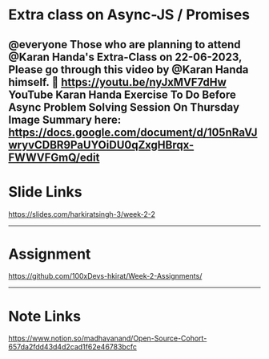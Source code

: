 # Extra class on Async-JS / Promises
@everyone 
Those who are planning to attend @Karan Handa's Extra-Class on 22-06-2023, Please go through this video by @Karan Handa  himself. 🫡 
https://youtu.be/nyJxMVF7dHw 
YouTube
Karan Handa
Exercise To Do Before Async Problem Solving Session On Thursday
Image
Summary here: https://docs.google.com/document/d/105nRaVJwryvCDBR9PaUYOiDU0qZxgHBrqx-FWWVFGmQ/edit
---
# Slide Links
https://slides.com/harkiratsingh-3/week-2-2


---

# Assignment  
https://github.com/100xDevs-hkirat/Week-2-Assignments/

---
# Note Links
https://www.notion.so/madhavanand/Open-Source-Cohort-657da2fdd43d4d2cad1f62e46783bcfc


